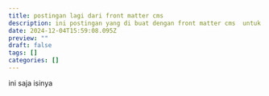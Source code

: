 ```yaml
---
title: postingan lagi dari front matter cms
description: ini postingan yang di buat dengan front matter cms  untuk 11ty
date: 2024-12-04T15:59:08.095Z
preview: ""
draft: false
tags: []
categories: []
---
```




ini saja isinya 